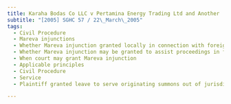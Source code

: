 ```yaml
---
title: Karaha Bodas Co LLC v Pertamina Energy Trading Ltd and Another 
subtitle: "[2005] SGHC 57 / 22\_March\_2005"
tags:
  - Civil Procedure
  - Mareva injunctions
  - Whether Mareva injunction granted locally in connection with foreign proceedings should be set aside
  - Whether Mareva injunction may be granted to assist proceedings in foreign jurisdiction
  - When court may grant Mareva injunction
  - Applicable principles
  - Civil Procedure
  - Service
  - Plaintiff granted leave to serve originating summons out of jurisdiction

---
```


